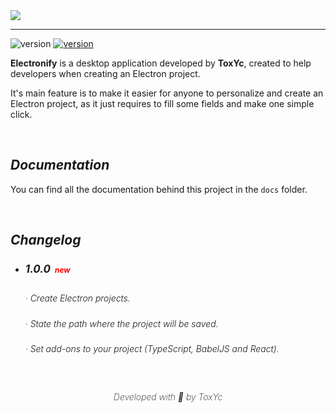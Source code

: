 <img align="center" src="./docs/img/readme-logo.png">

***

![version](https://img.shields.io/badge/version-...-B38F00?style=for-the-badge)
[![version](https://img.shields.io/badge/developed-ToxYc-purple?style=for-the-badge)](https://github.com/GY-CODING)

**Electronify** is a desktop application developed by **ToxYc**, created to help developers when creating an Electron project.

It's main feature is to make it easier for anyone to personalize and create an Electron project, as it just requires to fill some fields and make one simple click.

<br>

## ***Documentation***

You can find all the documentation behind this project in the `docs` folder.

<br>

## ***Changelog***

<ul>
    <li>
        <h5 style="font-size: 17px;">1.0.0<span style="color: red; font-size: 12px; font-style: italic; margin-left: 7px;">new</span></h5>
    </li>
    <li style="list-style: none;">
        <h5 style="font-size: 14px; font-weight: 300; font-style: italic;"> · Create Electron projects.</h5>
        <h5 style="font-size: 14px; font-weight: 300; font-style: italic;"> · State the path where the project will be saved.</h5>
        <h5 style="font-size: 14px; font-weight: 300; font-style: italic;"> · Set add-ons to your project (TypeScript, BabelJS and React).</h5>
    </li>
</ul>

<br>

<h5 align="center" style="font-weight: 200;">Developed with &#x1F49B; by ToxYc</h5>